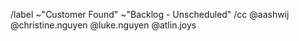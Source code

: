 /label ~"Customer Found" ~"Backlog - Unscheduled"
/cc @aashwij @christine.nguyen @luke.nguyen @atlin.joys
